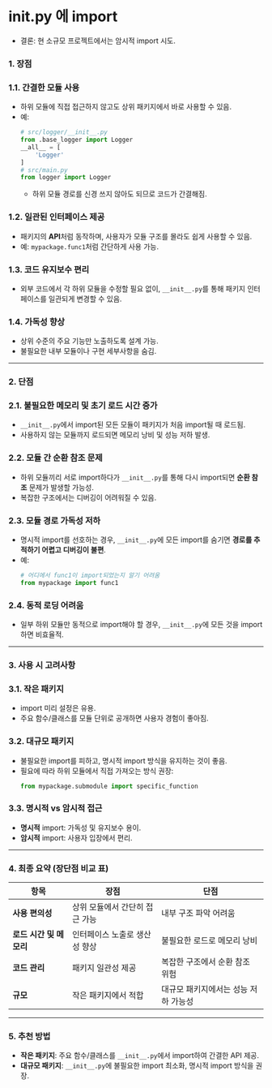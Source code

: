 # **init.py 에 import**
- 결론: 현 소규모 프로젝트에서는 암시적 import 시도.
### 1. **장점**
### 1.1. **간결한 모듈 사용**
- 하위 모듈에 직접 접근하지 않고도 상위 패키지에서 바로 사용할 수 있음.
- 예:
    ```python
    # src/logger/__init__.py
    from .base_logger import Logger
    __all__ = [
        'Logger'
    ]
    # src/main.py
    from logger import Logger
    ```
    - 하위 모듈 경로를 신경 쓰지 않아도 되므로 코드가 간결해짐.
### 1.2. **일관된 인터페이스 제공**
- 패키지의 **API**처럼 동작하며, 사용자가 모듈 구조를 몰라도 쉽게 사용할 수 있음.
- 예: `mypackage.func1`처럼 간단하게 사용 가능.
### 1.3. **코드 유지보수 편리**
- 외부 코드에서 각 하위 모듈을 수정할 필요 없이, `__init__.py`를 통해 패키지 인터페이스를 일관되게 변경할 수 있음.
### 1.4. **가독성 향상**
- 상위 수준의 주요 기능만 노출하도록 설계 가능.
- 불필요한 내부 모듈이나 구현 세부사항을 숨김.
---
### 2. **단점**
### 2.1. **불필요한 메모리 및 초기 로드 시간 증가**
- `__init__.py`에서 import된 모든 모듈이 패키지가 처음 import될 때 로드됨.
- 사용하지 않는 모듈까지 로드되면 메모리 낭비 및 성능 저하 발생.
### 2.2. **모듈 간 순환 참조 문제**
- 하위 모듈끼리 서로 import하다가 `__init__.py`를 통해 다시 import되면 **순환 참조** 문제가 발생할 가능성.
- 복잡한 구조에서는 디버깅이 어려워질 수 있음.
### 2.3. **모듈 경로 가독성 저하**
- 명시적 import를 선호하는 경우, `__init__.py`에 모든 import를 숨기면 **경로를 추적하기 어렵고 디버깅이 불편**.
- 예:
    ```python
    # 어디에서 func1이 import되었는지 알기 어려움
    from mypackage import func1
    ```
### 2.4. **동적 로딩 어려움**
- 일부 하위 모듈만 동적으로 import해야 할 경우, `__init__.py`에 모든 것을 import하면 비효율적.
---
### 3. **사용 시 고려사항**
### 3.1. **작은 패키지**
- import 미리 설정은 유용.
- 주요 함수/클래스를 모듈 단위로 공개하면 사용자 경험이 좋아짐.
### 3.2. **대규모 패키지**
- 불필요한 import를 피하고, 명시적 import 방식을 유지하는 것이 좋음.
- 필요에 따라 하위 모듈에서 직접 가져오는 방식 권장:
    ```python
    from mypackage.submodule import specific_function
    ```
### 3.3. **명시적 vs 암시적 접근**
- **명시적** import: 가독성 및 유지보수 용이.
- **암시적** import: 사용자 입장에서 편리.
---
### 4. **최종 요약 (장단점 비교 표)**
| **항목** | **장점** | **단점** |
| --- | --- | --- |
| **사용 편의성** | 상위 모듈에서 간단히 접근 가능 | 내부 구조 파악 어려움 |
| **로드 시간 및 메모리** | 인터페이스 노출로 생산성 향상 | 불필요한 로드로 메모리 낭비 |
| **코드 관리** | 패키지 일관성 제공 | 복잡한 구조에서 순환 참조 위험 |
| **규모** | 작은 패키지에서 적합 | 대규모 패키지에서는 성능 저하 가능성 |
---
### 5. **추천 방법**
- **작은 패키지**: 주요 함수/클래스를 `__init__.py`에서 import하여 간결한 API 제공.
- **대규모 패키지**: `__init__.py`에 불필요한 import 최소화, 명시적 import 방식을 권장.